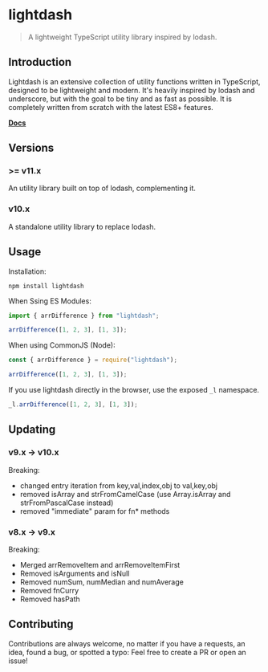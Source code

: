# lightdash

> A lightweight TypeScript utility library inspired by lodash.

## Introduction

Lightdash is an extensive collection of utility functions written in TypeScript, designed to be lightweight and modern.
It's heavily inspired by lodash and underscore, but with the goal to be tiny and as fast as possible.
It is completely written from scratch with the latest ES8+ features.

**[Docs](https://felixrilling.github.io/lightdash/)**

## Versions

### >= v11.x

An utility library built on top of lodash, complementing it.

### v10.x

A standalone utility library to replace lodash.

## Usage

Installation:

```shell
npm install lightdash
```

When Ssing ES Modules:

```typescript
import { arrDifference } from "lightdash";

arrDifference([1, 2, 3], [1, 3]);
```

When using CommonJS (Node):

```typescript
const { arrDifference } = require("lightdash");

arrDifference([1, 2, 3], [1, 3]);
```

If you use lightdash directly in the browser, use the exposed `_l` namespace.

```typescript
_l.arrDifference([1, 2, 3], [1, 3]);
```

## Updating

### v9.x -> v10.x

Breaking:

- changed entry iteration from key,val,index,obj to val,key,obj
- removed isArray and strFromCamelCase (use Array.isArray and strFromPascalCase instead)
- removed "immediate" param for fn* methods

### v8.x -> v9.x

Breaking:

- Merged arrRemoveItem and arrRemoveItemFirst
- Removed isArguments and isNull
- Removed numSum, numMedian and numAverage
- Removed fnCurry
- Removed hasPath

## Contributing

Contributions are always welcome, no matter if you have a requests, an idea, found a bug, or spotted a typo: Feel free to create a PR or open an issue!

